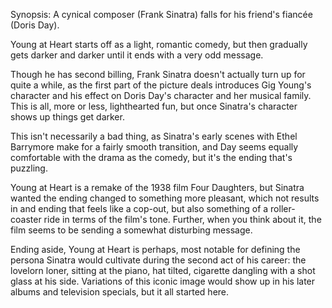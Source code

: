 Synopsis: A cynical composer (Frank Sinatra) falls for his friend's fiancée (Doris Day). 

Young at Heart starts off as a light, romantic comedy, but then gradually gets darker and darker until it ends with a very odd message.

Though he has second billing, Frank Sinatra doesn't actually turn up for quite a while, as the first part of the picture deals introduces Gig Young's character and his effect on Doris Day's character and her musical family.  This is all, more or less, lighthearted fun, but once Sinatra's character shows up things get darker.

This isn't necessarily a bad thing, as Sinatra's early scenes with Ethel Barrymore make for a fairly smooth transition, and Day seems equally comfortable with the drama as the comedy, but it's the ending that's puzzling. 

Young at Heart is a remake of the 1938 film Four Daughters, but Sinatra wanted the ending changed to something more pleasant, which not results in and ending that feels like a cop-out, but also something of a roller-coaster ride in terms of the film's tone.  Further, when you think about it, the film seems to be sending a somewhat disturbing message.

Ending aside, Young at Heart is perhaps, most notable for defining the persona Sinatra would cultivate during the second act of his career: the lovelorn loner, sitting at the piano, hat tilted, cigarette dangling with a shot glass at his side.  Variations of this iconic image would show up in his later albums and television specials, but it all started here.